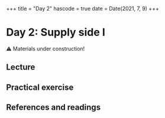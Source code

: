 +++
title = "Day 2"
hascode = true
date = Date(2021, 7, 9)
+++

# Day 2: Supply side I

:warning: Materials under construction!

## Lecture

## Practical exercise

## References and readings
